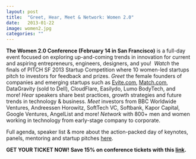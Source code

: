 ```yaml
---
layout: post
title:  "Greet, Hear, Meet & Network: Women 2.0"
date:   2013-01-22
image: women2.jpg
categories: ""
---
```


**The Women 2.0 Conference (February 14 in San Francisco)** is a full-day event focused on exploring up-and-coming trends in innovation for current and aspiring entrepreneurs, engineers, designers, and you!  *Watch* the finals of PITCH SF 2013 Startup Competition where 10 women-led startups pitch to investors for feedback and prizes. *Greet* the female founders of companies and emerging startups such as [Evite.com](http://evite.com/), [Match.com](http://match.com/), DataGravity (sold to Dell), CloudFlare, Easilydo, Lumo BodyTech, and more! *Hear* speakers share best practices, growth strategies and future trends in technology &amp; business. *Meet* investors from BBC Worldwide Ventures, Andreessen Horowitz, SoftTech VC, Softbank, Kapor Capital, Google Ventures, AngelList and more! *Network* with 800+ men and women working in technology from early-stage company to corporate.


Full agenda, speaker list &amp; more about the action-packed day of keynotes, panels, mentoring and startup pitches <a href="http://www.women2.com/pitch-sf-conference-2013/">here</a>.


**GET YOUR TICKET NOW! Save 15% on conference tickets with this <a href="http://pitchsf2013.eventbrite.com/?discount=Community_15">link</a>.**